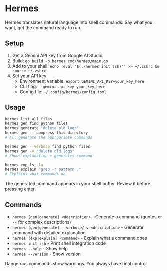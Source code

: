# Hermes

Hermes translates natural language into shell commands. Say what you want, get the command ready to run.

## Setup

1. Get a Gemini API key from Google AI Studio
2. Build: `go build -o hermes cmd/hermes/main.go`
3. Add to your shell: `echo 'eval "$(./hermes init zsh)"' >> ~/.zshrc && source ~/.zshrc`
4. Set your API key:
   - Environment variable: `export GEMINI_API_KEY=your_key_here`
   - CLI flag: `--gemini-api-key your_key_here`
   - Config file: `~/.config/hermes/config.toml`

## Usage

```bash
hermes list all files
hermes gen find python files
hermes generate "delete old logs"
hermes gen -- compress this directory
# All generate the appropriate commands

hermes gen --verbose find python files
hermes gen -v "delete old logs"
# Shows explanation + generates command

hermes exp ls -la
hermes explain "grep -r pattern ."
# Explains what commands do
```

The generated command appears in your shell buffer. Review it before pressing enter.

## Commands

- `hermes [gen|generate] <description>` - Generate a command (quotes or `--` for complex descriptions)
- `hermes [gen|generate] --verbose/-v <description>` - Generate command with detailed explanation
- `hermes [exp|explain] <command>` - Explain what a command does  
- `hermes init zsh` - Print shell integration code
- `hermes --help` - Show help
- `hermes --version` - Show version

Dangerous commands show warnings. You always have final control.